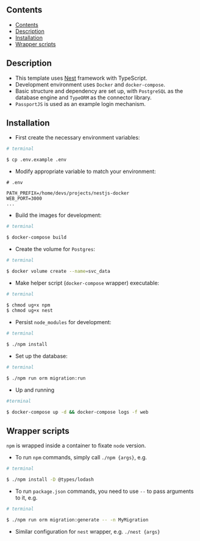 ## Contents
- [Contents](#contents)
- [Description](#description)
- [Installation](#installation)
- [Wrapper scripts](#wrapper-scripts)

## Description
- This template uses [Nest](https://github.com/nestjs/nest) framework with TypeScript.
- Development environment uses `Docker` and `docker-compose`.
- Basic structure and dependency are set up, with `PostgreSQL` as the database engine and `TypeORM` as the connector library.
- `PassportJS` is used as an example login mechanism.

## Installation

- First create the necessary environment variables:
```sh
# terminal

$ cp .env.example .env
```
- Modify appropriate variable to match your environment:
```env
# .env

PATH_PREFIX=/home/devs/projects/nestjs-docker
WEB_PORT=3000
...
```
- Build the images for development:
```sh
# terminal

$ docker-compose build
```
- Create the volume for `Postgres`:
```sh
# terminal

$ docker volume create --name=svc_data
```
- Make helper script (`docker-compose` wrapper) executable:
```sh
# terminal

$ chmod ug+x npm
$ chmod ug+x nest
```
- Persist `node_modules` for development:
```sh
# terminal

$ ./npm install
```
- Set up the database:
```sh
# terminal

$ ./npm run orm migration:run
```

- Up and running
```sh
#terminal

$ docker-compose up -d && docker-compose logs -f web
```

## Wrapper scripts
`npm` is wrapped inside a container to fixate `node` version.
- To run `npm` commands, simply call `./npm {args}`, e.g.
```sh
# terminal

$ ./npm install -D @types/lodash
```
- To run `package.json` commands, you need to use `--` to pass arguments to it, e.g.
```sh
# terminal

$ ./npm run orm migration:generate -- -n MyMigration
```
- Similar configuration for `nest` wrapper, e.g. `./nest {args}`
